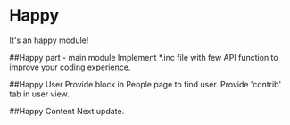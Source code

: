 Happy
==========

It's an happy module!

##Happy part - main module
Implement *.inc file with few API function to improve your coding experience.

##Happy User
Provide block in People page to find user.
Provide 'contrib' tab in user view.

##Happy Content
Next update.